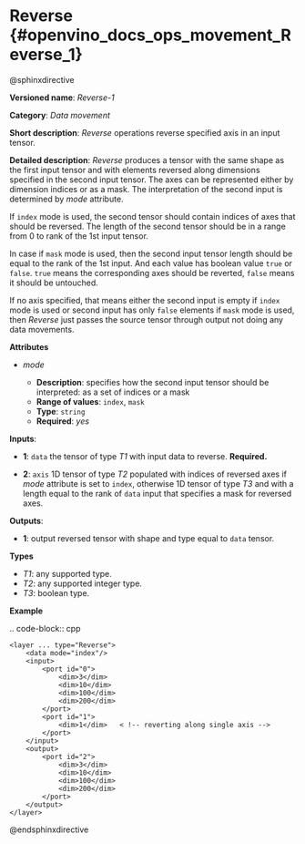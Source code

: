 # Reverse {#openvino_docs_ops_movement_Reverse_1}

@sphinxdirective

**Versioned name**: *Reverse-1*

**Category**: *Data movement*

**Short description**: *Reverse* operations reverse specified axis in an input tensor.

**Detailed description**: *Reverse* produces a tensor with the same shape as the first input tensor and with elements reversed along dimensions specified in the second input tensor. The axes can be represented either by dimension indices or as a mask. The interpretation of the second input is determined by *mode* attribute.

If ``index`` mode is used, the second tensor should contain indices of axes that should be reversed. The length of the second tensor should be in a range from 0 to rank of the 1st input tensor.

In case if ``mask`` mode is used, then the second input tensor length should be equal to the rank of the 1st input. And each value has boolean value ``true`` or ``false``. ``true`` means the corresponding axes should be reverted, ``false`` means it should be untouched.

If no axis specified, that means either the second input is empty if ``index`` mode is used or second input has only ``false`` elements if ``mask`` mode is used, then *Reverse* just passes the source tensor through output not doing any data movements.

**Attributes**

* *mode*

  * **Description**: specifies how the second input tensor should be interpreted: as a set of indices or a mask
  * **Range of values**: ``index``, ``mask``
  * **Type**: ``string``
  * **Required**: *yes*

**Inputs**:

*   **1**: ``data`` the tensor of type *T1* with input data to reverse. **Required.**

*   **2**: ``axis`` 1D tensor of type *T2* populated with indices of reversed axes if *mode* attribute is set to ``index``, otherwise 1D tensor of type *T3* and with a length equal to the rank of ``data`` input that specifies a mask for reversed axes.

**Outputs**:

*   **1**: output reversed tensor with shape and type equal to ``data`` tensor.

**Types**

* *T1*: any supported type.
* *T2*: any supported integer type.
* *T3*: boolean type.

**Example**

.. code-block:: cpp

    <layer ... type="Reverse">
        <data mode="index"/>
        <input>
            <port id="0">
                <dim>3</dim>
                <dim>10</dim>
                <dim>100</dim>
                <dim>200</dim>
            </port>
            <port id="1">
                <dim>1</dim>   < !-- reverting along single axis -->
            </port>
        </input>
        <output>
            <port id="2">
                <dim>3</dim>
                <dim>10</dim>
                <dim>100</dim>
                <dim>200</dim>
            </port>
        </output>
    </layer>


@endsphinxdirective

